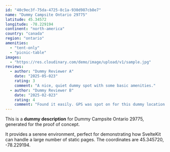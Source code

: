 ```yaml
---
id: "40c9ec3f-75da-4725-8c1a-930d987cb8e7"
name: "Dummy Campsite Ontario 29775"
latitude: 45.34572
longitude: -78.229194
continent: "north-america"
country: "canada"
region: "ontario"
amenities:
  - "tent-only"
  - "picnic-table"
images:
  - "https://res.cloudinary.com/demo/image/upload/v1/sample.jpg"
reviews:
  - author: "Dummy Reviewer A"
    date: "2025-05-023"
    rating: 3
    comment: "A nice, quiet dummy spot with some basic amenities."
  - author: "Dummy Reviewer B"
    date: "2025-02-023"
    rating: 4
    comment: "Found it easily. GPS was spot on for this dummy location."
---
```


This is a **dummy description** for Dummy Campsite Ontario 29775, generated for the proof of concept.

It provides a serene environment, perfect for demonstrating how SvelteKit can handle a large number of static pages. The coordinates are 45.345720, -78.229194.

